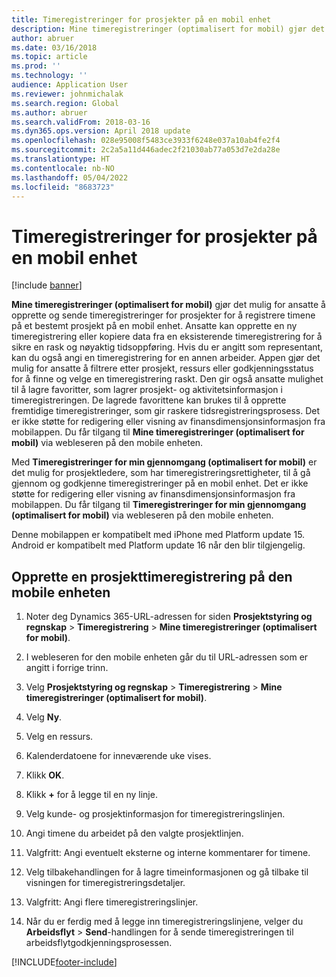 ```yaml
---
title: Timeregistreringer for prosjekter på en mobil enhet
description: Mine timeregistreringer (optimalisert for mobil) gjør det mulig for ansatte å opprette og sende timeregistreringer for prosjekter for å registrere timene på et bestemt prosjekt på en mobil enhet.
author: abruer
ms.date: 03/16/2018
ms.topic: article
ms.prod: ''
ms.technology: ''
audience: Application User
ms.reviewer: johnmichalak
ms.search.region: Global
ms.author: abruer
ms.search.validFrom: 2018-03-16
ms.dyn365.ops.version: April 2018 update
ms.openlocfilehash: 028e95008f5483ce3933f6248e037a10ab4fe2f4
ms.sourcegitcommit: 2c2a5a11d446adec2f21030ab77a053d7e2da28e
ms.translationtype: HT
ms.contentlocale: nb-NO
ms.lasthandoff: 05/04/2022
ms.locfileid: "8683723"
---
```

# <a name="project-timesheets-on-a-mobile-device"></a>Timeregistreringer for prosjekter på en mobil enhet

[!include [banner](../includes/banner.md)]

**Mine timeregistreringer (optimalisert for mobil)** gjør det mulig for ansatte å opprette og sende timeregistreringer for prosjekter for å registrere timene på et bestemt prosjekt på en mobil enhet. Ansatte kan opprette en ny timeregistrering eller kopiere data fra en eksisterende timeregistrering for å sikre en rask og nøyaktig tidsoppføring. Hvis du er angitt som representant, kan du også angi en timeregistrering for en annen arbeider. Appen gjør det mulig for ansatte å filtrere etter prosjekt, ressurs eller godkjenningsstatus for å finne og velge en timeregistrering raskt. Den gir også ansatte mulighet til å lagre favoritter, som lagrer prosjekt- og aktivitetsinformasjon i timeregistreringen. De lagrede favorittene kan brukes til å opprette fremtidige timeregistreringer, som gir raskere tidsregistreringsprosess. Det er ikke støtte for redigering eller visning av finansdimensjonsinformasjon fra mobilappen. Du får tilgang til **Mine timeregistreringer (optimalisert for mobil)** via webleseren på den mobile enheten.

Med **Timeregistreringer for min gjennomgang (optimalisert for mobil)** er det mulig for prosjektledere, som har timeregistreringsrettigheter, til å gå gjennom og godkjenne timeregistreringer på en mobil enhet. Det er ikke støtte for redigering eller visning av finansdimensjonsinformasjon fra mobilappen. Du får tilgang til **Timeregistreringer for min gjennomgang (optimalisert for mobil)** via webleseren på den mobile enheten.

Denne mobilappen er kompatibelt med iPhone med Platform update 15.
Android er kompatibelt med Platform update 16 når den blir tilgjengelig.

## <a name="create-a-project-timesheet-on-your-mobile-device"></a>Opprette en prosjekttimeregistrering på den mobile enheten

1.  Noter deg Dynamics 365-URL-adressen for siden **Prosjektstyring og regnskap** \> **Timeregistrering** \> **Mine timeregistreringer (optimalisert for mobil)**.

2.  I webleseren for den mobile enheten går du til URL-adressen som er angitt i forrige trinn.
 
3.  Velg **Prosjektstyring og regnskap** \> **Timeregistrering** \> **Mine timeregistreringer (optimalisert for mobil)**.

4.  Velg **Ny**.

5.  Velg en ressurs.

6.  Kalenderdatoene for inneværende uke vises.

7.  Klikk **OK**.

8.  Klikk **+** for å legge til en ny linje.

9.  Velg kunde- og prosjektinformasjon for timeregistreringslinjen.

10. Angi timene du arbeidet på den valgte prosjektlinjen.

11. Valgfritt: Angi eventuelt eksterne og interne kommentarer for timene.

12. Velg tilbakehandlingen for å lagre timeinformasjonen og gå tilbake til visningen for timeregistreringsdetaljer.

13. Valgfritt: Angi flere timeregistreringslinjer.

14. Når du er ferdig med å legge inn timeregistreringslinjene, velger du **Arbeidsflyt** \> **Send**-handlingen for å sende timeregistreringen til arbeidsflytgodkjenningsprosessen.


[!INCLUDE[footer-include](../includes/footer-banner.md)]